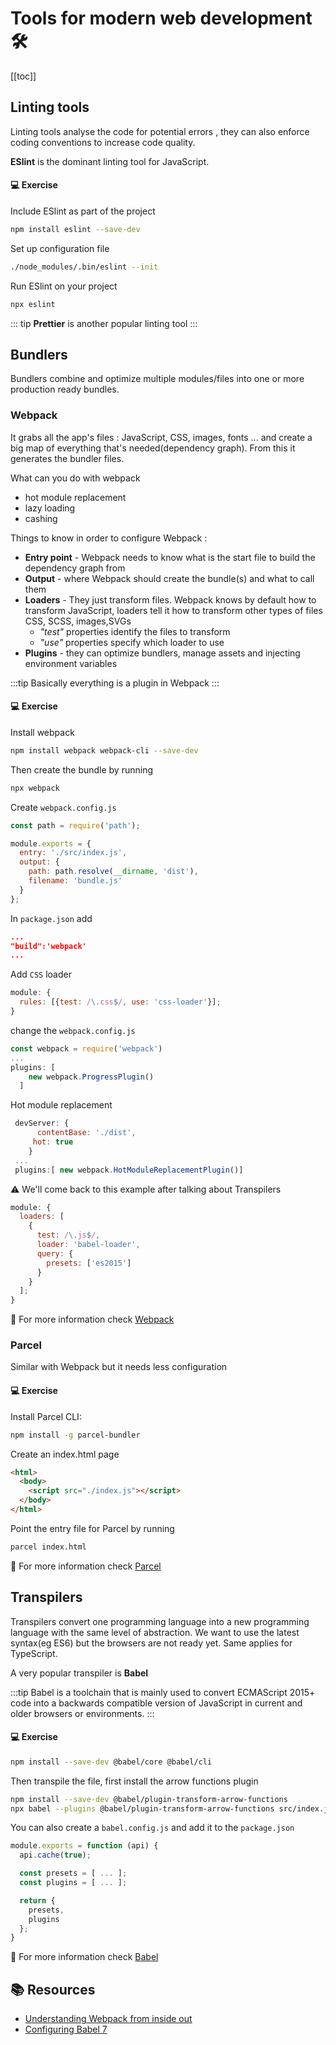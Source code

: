 # Tools for modern web development 🛠

[[toc]]

## Linting tools

Linting tools analyse the code for potential errors , they can also enforce coding conventions to increase code quality.

**ESlint** is the dominant linting tool for JavaScript.

#### 💻 Exercise

Include ESlint as part of the project

```bash
npm install eslint --save-dev
```

Set up configuration file

```bash
./node_modules/.bin/eslint --init
```

Run ESlint on your project

```bash
npx eslint
```

::: tip
**Prettier** is another popular linting tool
:::

## Bundlers

Bundlers combine and optimize multiple modules/files into one or more production ready bundles.

### Webpack

It grabs all the app's files : JavaScript, CSS, images, fonts ... and create a big map of everything that's needed(dependency graph). From this it generates the bundler files.

What can you do with webpack

- hot module replacement
- lazy loading
- cashing

Things to know in order to configure Webpack :

- **Entry point** - Webpack needs to know what is the start file to build the dependency graph from
- **Output** - where Webpack should create the bundle(s) and what to call them
- **Loaders** - They just transform files. Webpack knows by default how to transform JavaScript, loaders tell it how to transform other types of files CSS, SCSS, images,SVGs
  - _"test"_ properties identify the files to transform
  - _"use"_ properties specify which loader to use
- **Plugins** - they can optimize bundlers, manage assets and injecting environment variables

:::tip
Basically everything is a plugin in Webpack
:::

#### 💻 Exercise

Install webpack

```bash
npm install webpack webpack-cli --save-dev
```

Then create the bundle by running

```bash
npx webpack
```

Create `webpack.config.js`

```javascript
const path = require('path');

module.exports = {
  entry: './src/index.js',
  output: {
    path: path.resolve(__dirname, 'dist'),
    filename: 'bundle.js'
  }
};
```

In `package.json` add

```json
...
"build":'webpack'
...

```

Add `CSS` loader

```javascript
module: {
  rules: [{test: /\.css$/, use: 'css-loader'}];
}
```

change the `webpack.config.js`

```javascript
const webpack = require('webpack')
...
plugins: [
    new webpack.ProgressPlugin()
  ]
```

Hot module replacement

```javascript
 devServer: {
      contentBase: './dist',
     hot: true
    }
 ...
 plugins:[ new webpack.HotModuleReplacementPlugin()]
```

⚠️ We'll come back to this example after talking about Transpilers

```javascript
module: {
  loaders: [
    {
      test: /\.js$/,
      loader: 'babel-loader',
      query: {
        presets: ['es2015']
      }
    }
  ];
}
```

🐨 For more information check [Webpack](https://webpack.js.org/)

### Parcel

Similar with Webpack but it needs less configuration

#### 💻 Exercise

Install Parcel CLI:

```bash
npm install -g parcel-bundler
```

Create an index.html page

```html
<html>
  <body>
    <script src="./index.js"></script>
  </body>
</html>
```

Point the entry file for Parcel by running

```bash
parcel index.html
```

🐨 For more information check [Parcel](https://parceljs.org/)

## Transpilers

Transpilers convert one programming language into a new programming language with the same level of abstraction.
We want to use the latest syntax(eg ES6) but the browsers are not ready yet. Same applies for TypeScript.

A very popular transpiler is **Babel**

:::tip
Babel is a toolchain that is mainly used to convert ECMAScript 2015+ code into a backwards compatible version of JavaScript in current and older browsers or environments.
:::

#### 💻 Exercise

```bash
npm install --save-dev @babel/core @babel/cli
```

Then transpile the file, first install the arrow functions plugin

```bash
npm install --save-dev @babel/plugin-transform-arrow-functions
npx babel --plugins @babel/plugin-transform-arrow-functions src/index.js
```

You can also create a `babel.config.js` and add it to the `package.json`

```javascript
module.exports = function (api) {
  api.cache(true);

  const presets = [ ... ];
  const plugins = [ ... ];

  return {
    presets,
    plugins
  };
}
```

🐨 For more information check [Babel](https://babeljs.io/)

## 📚 Resources

- [Understanding Webpack from inside out](https://www.youtube.com/watch?v=gEBUU6QfVzk)
- [Configuring Babel 7](https://www.youtube.com/watch?v=Tv4n_3zETHc)
